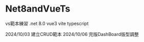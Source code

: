 # Net8andVueTs
vs範本練習 .net 8.0 vue3 vite typescript

2024/10/03 建立CRUD範本
2024/10/06 完版DashBoard版型調整
